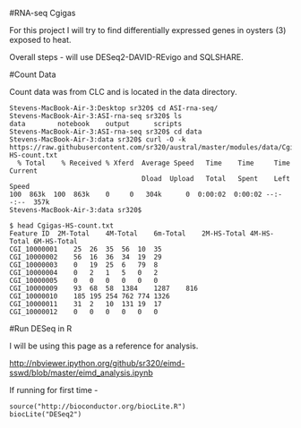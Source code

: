 #RNA-seq Cgigas


For this project I will try to find differentially expressed genes in oysters (3) exposed to heat.

Overall steps - will use DESeq2-DAVID-REvigo  and SQLSHARE.


#Count Data

Count data was from CLC and is located in the data directory.

```
Stevens-MacBook-Air-3:Desktop sr320$ cd ASI-rna-seq/
Stevens-MacBook-Air-3:ASI-rna-seq sr320$ ls
data		notebook	output		scripts
Stevens-MacBook-Air-3:ASI-rna-seq sr320$ cd data
Stevens-MacBook-Air-3:data sr320$ curl -O -k https://raw.githubusercontent.com/sr320/austral/master/modules/data/Cgigas-HS-count.txt
  % Total    % Received % Xferd  Average Speed   Time    Time     Time  Current
                                 Dload  Upload   Total   Spent    Left  Speed
100  863k  100  863k    0     0   304k      0  0:00:02  0:00:02 --:--:--  357k
Stevens-MacBook-Air-3:data sr320$ 
```

```
$ head Cgigas-HS-count.txt 
Feature ID	2M-Total	4M-Total	6m-Total	2M-HS-Total	4M-HS-Total	6M-HS-Total
CGI_10000001	25	26	35	56	10	35
CGI_10000002	56	16	36	34	19	29
CGI_10000003	0	19	25	6	79	8
CGI_10000004	0	2	1	5	0	2
CGI_10000005	0	0	0	0	0	0
CGI_10000009	93	68	58	1384	1287	816
CGI_10000010	185	195	254	762	774	1326
CGI_10000011	31	2	10	131	19	17
CGI_10000012	0	0	0	0	0	0
```




#Run DESeq in R


I will be using this page as a reference for analysis.

<http://nbviewer.ipython.org/github/sr320/eimd-sswd/blob/master/eimd_analysis.ipynb>

If running for first time - 

```
source("http://bioconductor.org/biocLite.R")
biocLite("DESeq2")

```